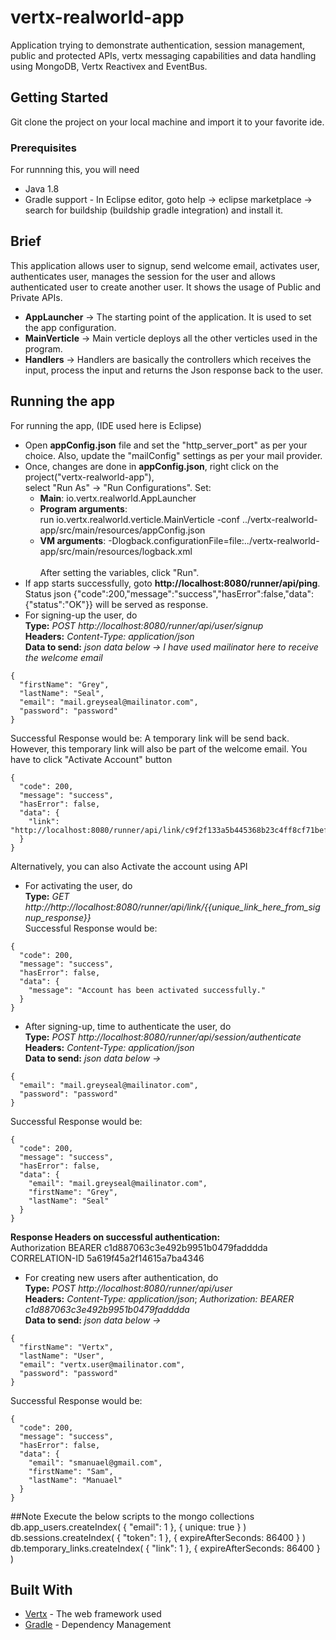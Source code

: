 # vertx-realworld-app
Application trying to demonstrate authentication, session management, public and protected APIs, vertx messaging capabilities and data handling using MongoDB, Vertx Reactivex and EventBus.

## Getting Started

Git clone the project on your local machine and import it to your favorite ide.

### Prerequisites

For runnning this, you will need
- Java 1.8
- Gradle support - In Eclipse editor, goto help -> eclipse marketplace -> search for buildship (buildship gradle integration) and install it.

## Brief

This application allows user to signup, send welcome email, activates user, authenticates user, manages the session for the user and allows authenticated user to create another user. It shows the usage of Public and Private APIs.
- **AppLauncher**        -> The starting point of the application. It is used to set the app configuration.
- **MainVerticle**       -> Main verticle deploys all the other verticles used in the program.
- **Handlers**           -> Handlers are basically the controllers which receives the input, process the input and returns the Json response back to the user.

## Running the app

For running the app, (IDE used here is Eclipse)
- Open **appConfig.json** file and set the "http_server_port" as per your choice. Also, update the "mailConfig" settings as per your mail provider.
- Once, changes are done in **appConfig.json**, right click on the project("vertx-realworld-app"), <br />select "Run As" -> "Run Configurations". Set:
  * **Main**: io.vertx.realworld.AppLauncher
  * **Program arguments**: <br />run io.vertx.realworld.verticle.MainVerticle -conf ../vertx-realworld-app/src/main/resources/appConfig.json
  * **VM arguments**: -Dlogback.configurationFile=file:../vertx-realworld-app/src/main/resources/logback.xml <br /><br /> After setting the variables, click "Run".<br />
- If app starts successfully, goto **http://localhost:8080/runner/api/ping**. Status json {"code":200,"message":"success","hasError":false,"data":{"status":"OK"}} will be served as response.
- For signing-up the user, do <br />
**Type:** *POST http://localhost:8080/runner/api/user/signup* <br />
**Headers:** *Content-Type: application/json* <br />
**Data to send:** *json data below -> I have used mailinator here to receive the welcome email*
```
{
  "firstName": "Grey",
  "lastName": "Seal",
  "email": "mail.greyseal@mailinator.com",
  "password": "password"
}
```
Successful Response would be: A temporary link will be send back. However, this temporary link will also be part of the welcome email. You have to click "Activate Account" button<br />
```
{
  "code": 200,
  "message": "success",
  "hasError": false,
  "data": {
    "link": "http://localhost:8080/runner/api/link/c9f2f133a5b445368b23c4ff8cf71bef"
  }
}
```
Alternatively, you can also Activate the account using API
- For activating the user, do <br />
**Type:** *GET http://http://localhost:8080/runner/api/link/{{unique_link_here_from_signup_response}}* <br />
Successful Response would be: <br />
```
{
  "code": 200,
  "message": "success",
  "hasError": false,
  "data": {
    "message": "Account has been activated successfully."
  }
}
```
- After signing-up, time to authenticate the user, do <br />
**Type:** *POST http://localhost:8080/runner/api/session/authenticate* <br />
**Headers:** *Content-Type: application/json* <br />
**Data to send:** *json data below ->*
```
{
  "email": "mail.greyseal@mailinator.com",
  "password": "password"
}
```
Successful Response would be: <br />
```
{
  "code": 200,
  "message": "success",
  "hasError": false,
  "data": {
    "email": "mail.greyseal@mailinator.com",
    "firstName": "Grey",
    "lastName": "Seal"
  }
}
```
**Response Headers on successful authentication:** <br />
Authorization   BEARER c1d887063c3e492b9951b0479fadddda<br />
CORRELATION-ID  5a619f45a2f14615a7ba4346<br />

- For creating new users after authentication, do <br />
**Type:** *POST http://localhost:8080/runner/api/user* <br />
**Headers:** *Content-Type: application/json*;  *Authorization: BEARER c1d887063c3e492b9951b0479fadddda* <br />
**Data to send:** *json  data below ->*
```
{
  "firstName": "Vertx",
  "lastName": "User",
  "email": "vertx.user@mailinator.com",
  "password": "password"
}
```
Successful Response would be: <br />
```
{
  "code": 200,
  "message": "success",
  "hasError": false,
  "data": {
    "email": "smanuael@gmail.com",
    "firstName": "Sam",
    "lastName": "Manuael"
  }
}
```

##Note
Execute the below scripts to the mongo collections <br />
db.app_users.createIndex( { "email": 1 }, { unique: true } ) <br />
db.sessions.createIndex( { "token": 1 }, { expireAfterSeconds: 86400 } ) <br />
db.temporary_links.createIndex( { "link": 1 }, { expireAfterSeconds: 86400 } )<br />

## Built With

* [Vertx](http://vertx.io/) - The web framework used
* [Gradle](https://gradle.org/) - Dependency Management
